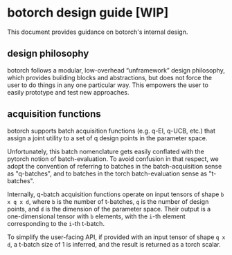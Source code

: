 # botorch design guide [WIP]

This document provides guidance on botorch's internal design.

## design philosophy

botorch follows a modular, low-overhead “unframework” design philosophy, which
provides building blocks and abstractions, but does not force the user to do
things in any one particular way. This empowers the user to easily prototype and
test new approaches.


## acquisition functions

botorch supports batch acquisition functions (e.g. q-EI, q-UCB, etc.) that
assign a joint utility to a set of q design points in the parameter space.

Unfortunately, this batch nomenclature gets easily conflated with the pytorch
notion of batch-evaluation. To avoid confusion in that respect, we adopt the
convention of referring to batches in the batch-acquisition sense as "q-batches",
and to batches in the torch batch-evaluation sense as "t-batches".

Internally, q-batch acquisition functions operate on input tensors of shape
`b x q x d`, where `b` is the number of t-batches, `q` is the number of design
points, and `d` is the dimension of the parameter space. Their output is a
one-dimensional tensor with `b` elements, with the `i`-th element corresponding
to the `i`-th t-batch.

To simplify the user-facing API, if provided with an input tensor of shape `q x d`,
a t-batch size of 1 is inferred, and the result is returned as a torch scalar.
